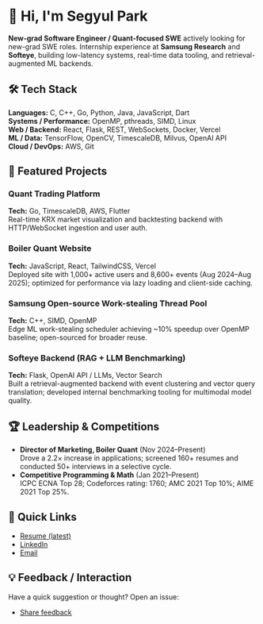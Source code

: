# 👋 Hi, I'm Segyul Park

**New-grad Software Engineer / Quant-focused SWE** actively looking for new-grad SWE roles. Internship experience at **Samsung Research** and **Softeye**, building low-latency systems, real-time data tooling, and retrieval-augmented ML backends.

## 🛠 Tech Stack

**Languages:** C, C++, Go, Python, Java, JavaScript, Dart  
**Systems / Performance:** OpenMP, pthreads, SIMD, Linux  
**Web / Backend:** React, Flask, REST, WebSockets, Docker, Vercel  
**ML / Data:** TensorFlow, OpenCV, TimescaleDB, Milvus, OpenAI API  
**Cloud / DevOps:** AWS, Git

## 🔭 Featured Projects

### Quant Trading Platform

**Tech:** Go, TimescaleDB, AWS, Flutter  
Real-time KRX market visualization and backtesting backend with HTTP/WebSocket ingestion and user auth.

### Boiler Quant Website

**Tech:** JavaScript, React, TailwindCSS, Vercel  
Deployed site with 1,000+ active users and 8,600+ events (Aug 2024–Aug 2025); optimized for performance via lazy loading and client-side caching.

### Samsung Open-source Work-stealing Thread Pool

**Tech:** C++, SIMD, OpenMP  
Edge ML work-stealing scheduler achieving ~10% speedup over OpenMP baseline; open-sourced for broader reuse.

### Softeye Backend (RAG + LLM Benchmarking)

**Tech:** Flask, OpenAI API / LLMs, Vector Search  
Built a retrieval-augmented backend with event clustering and vector query translation; developed internal benchmarking tooling for multimodal model quality.

## 🏆 Leadership & Competitions

- **Director of Marketing, Boiler Quant** (Nov 2024–Present)  
  Drove a 2.2× increase in applications; screened 160+ resumes and conducted 50+ interviews in a selective cycle.
- **Competitive Programming & Math** (Jan 2021–Present)  
  ICPC ECNA Top 28; Codeforces rating: 1760; AMC 2021 Top 10%; AIME 2021 Top 25%.

## 📄 Quick Links

- [Resume (latest)](https://bit.ly/segyul-resume)
- [LinkedIn](https://linkedin.com/in/segyul-park)
- [Email](mailto:hifipark0801@gmail.com)

## 💡 Feedback / Interaction

Have a quick suggestion or thought? Open an issue:

- [Share feedback](https://github.com/Paaaark/your-repo/issues/new?title=Feedback&body=One+suggestion+to+improve+Segyul's+projects:)
